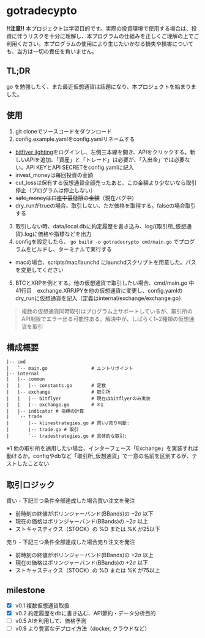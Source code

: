 # gotradecypto

**!!注意!!** 本プロジェクトは学習目的です。実際の投資環境で使用する場合は、投資に伴うリスクを十分に理解し、本プログラムの仕組みを正しくご理解の上でご利用ください。本プログラムの使用により生じたいかなる損失や損害についても、当方は一切の責任を負いません。

## TL;DR
go を勉強したく、また最近仮想通貨は話題になり、本プロジェクトを始まりました。

## 使用
1. git cloneでソースコードをダウンロード
2. config.example.yamlをconfig.yamlリネームする
  - [bitflyer lighting](https://lightning.bitflyer.com/)をログインし、左側三本線を開き、APIをクリックする。新しいAPIを追加、「資産」と「トレード」は必要が、「入出金」では必要ない。API KEYとAPI SECRETをconfig.yamlに記入
  - invest_moneyは毎回投資の金額
  - cut_lossは保有する仮想通貨全部売ったあと、この金額より少ないなら取引停止（プログラムは停止しない）
  - ~~safe_moneyは口座中最低限の金額~~（現在バグ中）
  - dry_runがtrueの場合、取引しない、ただ価格を取得する。falseの場合取引する
3. 取引しない時、data/local.dbに約定履歴を書き込み、log/{取引所_仮想通貨}.logに価格や指標などを出力
4. configを設定したら、 `go build -o gotradecrypto cmd/main.go` でプログラムをビルドし、ターミナルで実行する
  - macの場合、scripts/mac/launchd にlaunchdスクリプトを用意した。パスを変更してください
5. BTCとXRPを例とする。他の仮想通貨で取引したい場合、cmd/main.go 中41行目　exchange.XRPJPYを他の仮想通貨に変更し、config.yamlのdry_runに仮想通貨を記入（定義はinternal/exchange/exchange.go）

> 複数の仮想通貨同時取引はプログラム上サポートしているが、取引所のAPI制限でエラー出る可能性ある。解決中が、しばらく1~2種類の仮想通貨を取引


## 構成概要

```
|-- cmd
|   `-- main.go                # エントリポイント
|-- internal
|   |-- common
|   |   |-- constants.go       # 定数
|   |-- exchange               # 取引所
|   |   |-- bitflyer           # 現在はbitflyerのみ実装
|   |   |-- exchange.go        # ※1
|   |-- indicator # 指標の計算
|   `-- trade
|       |-- klinestrategies.go # 買い/売り判断:
|       |-- trade.go # 取引 
|       `-- tradestrategies.go # 具体的な取引:
```

※1 他の取引所を適用したい場合、インターフェース「Exchange」を実装すれば動けるか。configやdbなど「取引所_仮想通貨」で一意の名前を区別するが、テストしたことない


## 取引ロジック
買い - 下記三つ条件全部達成した場合買い注文を発注

- 前時刻の終値がボリンジャーバンド(BBands)の $-2\sigma$ 以下
- 現在の価格はボリンジャーバンド(BBands)の $-2\sigma$ 以上
- ストキャスティクス（STOCK）の %D または %K が25以下

売り - 下記三つ条件全部達成した場合売り注文を発注

- 前時刻の終値がボリンジャーバンド(BBands)の $+2\sigma$ 以上
- 現在の価格はボリンジャーバンド(BBands)の $+2\sigma$ 以下
- ストキャスティクス（STOCK）の %D または %K が75以上

## milestone
- [x] v0.1 複数仮想通貨取扱
- [x] v0.2 約定履歴をdbに書き込む、API節約・データ分析目的
- [ ] v0.5 AIを利用して、価格予測 
- [ ] v0.9 より豊富なデプロイ方法（docker, クラウドなど）
